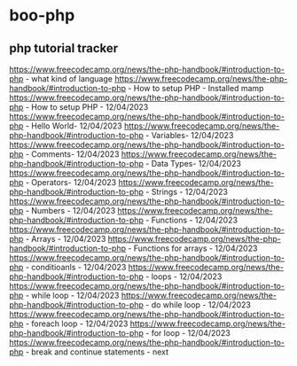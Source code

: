 # boo-php
## php tutorial tracker
https://www.freecodecamp.org/news/the-php-handbook/#introduction-to-php - what kind of language
https://www.freecodecamp.org/news/the-php-handbook/#introduction-to-php - How to setup PHP - Installed mamp
https://www.freecodecamp.org/news/the-php-handbook/#introduction-to-php - How to setup PHP - 12/04/2023
https://www.freecodecamp.org/news/the-php-handbook/#introduction-to-php - Hello World- 12/04/2023
https://www.freecodecamp.org/news/the-php-handbook/#introduction-to-php - Variables- 12/04/2023
https://www.freecodecamp.org/news/the-php-handbook/#introduction-to-php - Comments- 12/04/2023
https://www.freecodecamp.org/news/the-php-handbook/#introduction-to-php - Data Types- 12/04/2023
https://www.freecodecamp.org/news/the-php-handbook/#introduction-to-php - Operators- 12/04/2023
https://www.freecodecamp.org/news/the-php-handbook/#introduction-to-php - Strings - 12/04/2023
https://www.freecodecamp.org/news/the-php-handbook/#introduction-to-php - Numbers - 12/04/2023
https://www.freecodecamp.org/news/the-php-handbook/#introduction-to-php - Functions - 12/04/2023
https://www.freecodecamp.org/news/the-php-handbook/#introduction-to-php - Arrays - 12/04/2023
https://www.freecodecamp.org/news/the-php-handbook/#introduction-to-php - Functions for arrays - 12/04/2023
https://www.freecodecamp.org/news/the-php-handbook/#introduction-to-php - conditioanls - 12/04/2023
https://www.freecodecamp.org/news/the-php-handbook/#introduction-to-php - loops - 12/04/2023
https://www.freecodecamp.org/news/the-php-handbook/#introduction-to-php - while loop - 12/04/2023
https://www.freecodecamp.org/news/the-php-handbook/#introduction-to-php - do while loop - 12/04/2023
https://www.freecodecamp.org/news/the-php-handbook/#introduction-to-php - foreach loop - 12/04/2023
https://www.freecodecamp.org/news/the-php-handbook/#introduction-to-php - for loop - 12/04/2023
https://www.freecodecamp.org/news/the-php-handbook/#introduction-to-php - break and continue statements - next